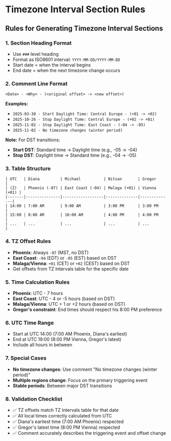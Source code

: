 # Timezone Interval Section Rules

## **Rules for Generating Timezone Interval Sections**

### **1. Section Heading Format**
- Use `###` level heading
- Format as ISO8601 interval: `YYYY-MM-DD/YYYY-MM-DD`
- Start date = when the interval begins
- End date = when the next timezone change occurs

### **2. Comment Line Format**
```
<Date> - <Why> - (<original offset> -> <new offset>)
```
**Examples:**
- `2025-03-30 - Start Daylight Time: Central Europe - (+01 -> +02)`
- `2025-10-26 - Stop Daylight Time: Central Europe - (+02 -> +01)`
- `2025-11-02 - Stop Daylight Time: East Coast - (-04 -> -05)`
- `2025-11-02 - No timezone changes (winter period)`

**Note:** For DST transitions:
- **Start DST**: Standard time -> Daylight time (e.g., -05 -> -04)
- **Stop DST**: Daylight time -> Standard time (e.g., -04 -> -05)

### **3. Table Structure**
```
| UTC   | Diana         | Michael          | Nitsan       | Gregor       |
| (Z)   | Phoenix (-07) | East Coast (-04) | Malaga (+01) | Vienna (+01) |
|-------|---------------|------------------|--------------|--------------|
| 14:00 | 7:00 AM       | 9:00 AM          | 3:00 PM      | 3:00 PM      |
| 15:00 | 8:00 AM       | 10:00 AM         | 4:00 PM      | 4:00 PM      |
| ...   | ...           | ...              | ...          | ...          |
```

### **4. TZ Offset Rules**
- **Phoenix**: Always `-07` (MST, no DST)
- **East Coast**: `-04` (EDT) or `-05` (EST) based on DST
- **Malaga/Vienna**: `+01` (CET) or `+02` (CEST) based on DST
- Get offsets from TZ Intervals table for the specific date

### **5. Time Calculation Rules**
- **Phoenix**: UTC - 7 hours
- **East Coast**: UTC - 4 or -5 hours (based on DST)
- **Malaga/Vienna**: UTC + 1 or +2 hours (based on DST)
- **Gregor's constraint**: End times should respect his 8:00 PM preference

### **6. UTC Time Range**
- Start at UTC 14:00 (7:00 AM Phoenix, Diana's earliest)
- End at UTC 19:00 (8:00 PM Vienna, Gregor's latest)
- Include all hours in between

### **7. Special Cases**
- **No timezone changes**: Use comment "No timezone changes (winter period)"
- **Multiple regions change**: Focus on the primary triggering event
- **Stable periods**: Between major DST transitions

### **8. Validation Checklist**
- ✅ TZ offsets match TZ Intervals table for that date
- ✅ All local times correctly calculated from UTC
- ✅ Diana's earliest time (7:00 AM Phoenix) respected
- ✅ Gregor's latest time (8:00 PM Vienna) respected
- ✅ Comment accurately describes the triggering event and offset change
